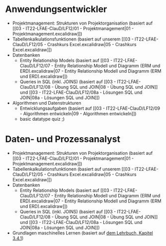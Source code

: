 # Anwendungsentwickler
- Projektmanagement: Strukturen von Projektorganisation (basiert auf [[03 - IT22-LFAE-ClauD/LF12/01 - Projektmanagement|01 - Projektmanagement.excalidraw]])
- Tabellenkalkulationsfunktionen (basiert auf unserem [[03 - IT22-LFAE-ClauD/LF12/05 - Crashkurs Excel.excalidraw|05 - Crashkurs Excel.excalidraw]])
- Datenbanken
	- Entity Relationship Models (basiert auf [[03 - IT22-LFAE-ClauD/LF12/07 - Entity Relationship Modell und Diagramm (ERM und ERD).excalidraw|07 - Entity Relationship Modell und Diagramm (ERM und ERD).excalidraw]])
	- Queries in SQL (inkl. JOINS) (basiert auf [[03 - IT22-LFAE-ClauD/LF12/08 - Übung SQL und JOIN|08 - Übung SQL und JOIN]] und [[03 - IT22-LFAE-ClauD/LF12/08a - Lösungen SQL und JOIN|08a - Lösungen SQL und JOIN]])
- Algorithmen und Datenstrukturen
	- Entwicklungsaufgaben (basiert auf [[03 - IT22-LFAE-ClauD/LF12/09 - Algorithmen entwickeln|09 - Algorithmen entwickeln]])
	- basic datatype quiz ;)
# Daten- und Prozessanalyst
- Projektmanagement: Strukturen von Projektorganisation (basiert auf [[03 - IT22-LFAE-ClauD/LF12/01 - Projektmanagement|01 - Projektmanagement.excalidraw]])
- Tabellenkalkulationsfunktionen (basiert auf unserem [[03 - IT22-LFAE-ClauD/LF12/05 - Crashkurs Excel.excalidraw|05 - Crashkurs Excel.excalidraw]])
- Datenbanken
	- Entity Relationship Models (basiert auf [[03 - IT22-LFAE-ClauD/LF12/07 - Entity Relationship Modell und Diagramm (ERM und ERD).excalidraw|07 - Entity Relationship Modell und Diagramm (ERM und ERD).excalidraw]])
	- Queries in SQL (inkl. JOINS) (basiert auf [[03 - IT22-LFAE-ClauD/LF12/08 - Übung SQL und JOIN|08 - Übung SQL und JOIN]] und [[03 - IT22-LFAE-ClauD/LF12/08a - Lösungen SQL und JOIN|08a - Lösungen SQL und JOIN]])
- Grundlagen maschinelles Lernen (basiert auf [dem Lehrbuch, Kapitel 3.4.1](https://bibox2.westermann.de/book/5417/page))